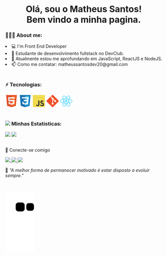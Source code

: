 <h1 align="center">Olá, sou o Matheus Santos!<br>Bem vindo a minha pagina.</h1>


### 👨🏻‍💻 About me:
<li>💻 I'm Front End Developer
<li>🚀 Estudante de desenvolvimento fullstack no DevClub.
<li>🌱 Atualmente estou me aprofundando em JavaScript, ReactJS e NodeJS.
<li>📫 Como me contatar: matheussantosdev20@gmail.com

<br>
<br>

### ⚡ Tecnologias:
<div>
<code><img width="40" src="https://github.com/devMatheus20/devMatheus20/blob/main/imgs/HTML.svg"></code>
<code><img width="40" src="https://github.com/devMatheus20/devMatheus20/blob/main/imgs/CSS.svg"></code>
<code><img width="40" src="https://github.com/devMatheus20/devMatheus20/blob/main/imgs/JS.svg"></code>
<code><img width="40" src="https://github.com/devMatheus20/devMatheus20/blob/main/imgs/git.svg"></code>
<code><img width="40" src="https://github.com/devMatheus20/devMatheus20/blob/main/imgs/React.svg"></code>
</div>

<br>

### <img src="https://media.giphy.com/media/cj87CxfRtrUifF3Ryk/giphy.gif" width="25"> Minhas Estatisticas:

<div>
  <a href="https://github.com/devMatheus20"></a>
  <img width="49.5%" src="https://github-readme-stats.vercel.app/api?username=devMatheus20&show_icons=true&theme=dracula&hide_border=true"/>
  <img width="49%" src="https://github-readme-stats.vercel.app/api/top-langs/?username=devMatheus20&layout=compact&langs_count=7&theme=dracula"/>
</div>

<br>

<p dir="auto">💬 Conecte-se comigo<p>

 <div style="margin-top:15px"> 
  <a href="https://www.linkedin.com/in/matheus-santos-souza" rel="nofollow"><img src="https://camo.githubusercontent.com/c00f87aeebbec37f3ee0857cc4c20b21fefde8a96caf4744383ebfe44a47fe3f/68747470733a2f2f696d672e736869656c64732e696f2f62616467652f2d4c696e6b6564496e2d2532333030373742353f7374796c653d666f722d7468652d6261646765266c6f676f3d6c696e6b6564696e266c6f676f436f6c6f723d7768697465" data-canonical-src="https://img.shields.io/badge/-LinkedIn-%230077B5?style=for-the-badge&amp;logo=linkedin&amp;logoColor=white" style="max-width: 100%;">
 </a>
  <a href="https://api.whatsapp.com/send/?phone=%2B557196892457&amp;text&amp;app_absent=0" rel="nofollow" target="_blank"><img src="https://camo.githubusercontent.com/d9d4db0a25f6d41d6ef282c6adc2f9bd5b31201ef00ba580f5a945da4063a937/68747470733a2f2f696d672e736869656c64732e696f2f62616467652f57686174734170702d3235443336363f7374796c653d666f722d7468652d6261646765266c6f676f3d7768617473617070266c6f676f436f6c6f723d7768697465" data-canonical-src="https://img.shields.io/badge/WhatsApp-25D366?style=for-the-badge&amp;logo=whatsapp&amp;logoColor=white" style="max-width: 100%;">
 </a>
 <a href="mailto:matheussantosdev20@gmail.com" rel="nofollow" target="_blank"><img src="https://camo.githubusercontent.com/927d6b3961fa048ff7303daf291cb5869dfa25018997cf8c1373c2f6a85b1458/68747470733a2f2f696d672e736869656c64732e696f2f62616467652f2d476d61696c2d2532333333333f7374796c653d666f722d7468652d6261646765266c6f676f3d676d61696c266c6f676f436f6c6f723d7768697465" style="max-width: 100%;">
 </a>
</div>

<p>🧠 <spam style="font-style:italic">"A melhor forma de permanecer motivado é estar disposto a evoluir sempre."</spam></p>

<br>

![Snake animation](https://github.com/devMatheus20/devMatheus20/blob/output/github-contribution-grid-snake.svg)
 
